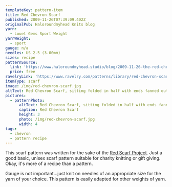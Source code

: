 ```yaml
---
templateKey: pattern-item
title: Red Chevron Scarf
published: 2009-11-26T07:39:09.402Z
originalPub: Haloroundmyhead Knits blog
yarn:
  - Louet Gems Sport Weight
yarnWeight:
  - sport
gauge: n/a
needles: US 2.5 (3.00mm)
sizes: recipe
patternSource:
  link: 'https://www.haloroundmyhead.studio/blog/2009-11-26-the-red-chevron-scarf/'
  price: free
ravelryLink: 'https://www.ravelry.com/patterns/library/red-chevron-scarf'
itemType: scarf
image: /img/red-chevron-scarf.jpg
altText: Red Chevron Scarf, sitting folded in half with ends fanned out on white towel on top of red table
pictures:
  - patternPhoto:
      altText: Red Chevron Scarf, sitting folded in half with ends fanned out on white towel on top of red table
      caption: Red Chevron Scarf
      height: 3
      photo: /img/red-chevron-scarf.jpg
      width: 4
tags:
  - chevron
  - pattern recipe
---
```

This scarf pattern was written for the sake of the [Red Scarf Project](https://www.fc2success.org/programsmentoring-and-support/red-scarf-project/). Just a good basic, unisex scarf pattern suitable for charity knitting or gift giving. Okay, it's more of a recipe than a pattern.

Gauge is not important…just knit on needles of an appropriate size for the yarn of your choice. This pattern is easily adapted for other weights of yarn.
